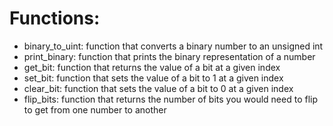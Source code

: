 # Functions:
- binary_to_uint: function that converts a binary number to an unsigned int
- print_binary: function that prints the binary representation of a number
- get_bit: function that returns the value of a bit at a given index
- set_bit: function that sets the value of a bit to 1 at a given index
- clear_bit: function that sets the value of a bit to 0 at a given index
- flip_bits: function that returns the number of bits you would need to flip to
get from one number to another